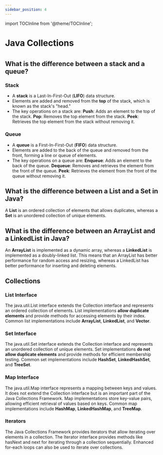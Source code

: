 ```yaml
---
sidebar_position: 4
---
```

import TOCInline from '@theme/TOCInline';

# Java Collections
# <TOCInline toc={toc} />

## What is the difference between a stack and a queue?
### Stack
- A **stack** is a Last-In-First-Out (**LIFO**) data structure.
- Elements are added and removed from the **top** of the stack, which is known as the stack's "head."
- The key operations on a stack are:
  **Push**: Adds an element to the top of the stack.
  **Pop**: Removes the top element from the stack.
  **Peek**: Retrieves the top element from the stack without removing it.

### Queue
- A **queue** is a First-In-First-Out (**FIFO**) data structure.
- Elements are added to the back of the queue and removed from the front, forming a line or queue of elements.
- The key operations on a queue are:
  **Enqueue**: Adds an element to the back of the queue.
  **Dequeue**: Removes and retrieves the element from the front of the queue.
  **Peek**: Retrieves the element from the front of the queue without removing it.
## What is the difference between a List and a Set in Java?
A **List** is an ordered collection of elements that allows duplicates, whereas a **Set** is an unordered collection of unique elements.
## What is the difference between an ArrayList and a LinkedList in Java?
An **ArrayList** is implemented as a dynamic array, whereas a **LinkedList** is implemented as a doubly-linked list. This means that an ArrayList has better performance for random access and resizing, whereas a LinkedList has better performance for inserting and deleting elements.
## Collections
### List Interface
The java.util.List interface extends the Collection interface and represents an ordered collection of elements. 
List implementations **allow duplicate elements** and provide methods for accessing elements by their index. 
Common list implementations include **ArrayList**, **LinkedList**, and **Vector**.

### Set Interface
The java.util.Set interface extends the Collection interface and represents an unordered collection of unique elements. 
Set implementations **do not allow duplicate elements** and provide methods for efficient membership testing. 
Common set implementations include **HashSet**, **LinkedHashSet**, and **TreeSet**.

### Map Interface
The java.util.Map interface represents a mapping between keys and values. 
It does not extend the Collection interface but is an important part of the Java Collections Framework. Map implementations store key-value pairs, allowing efficient retrieval of values based on keys. 
Common map implementations include **HashMap**, **LinkedHashMap**, and **TreeMap**.

### Iterators
The Java Collections Framework provides iterators that allow iterating over elements in a collection. The Iterator interface provides methods like hasNext and next for iterating through a collection sequentially. Enhanced for-each loops can also be used to iterate over collections.